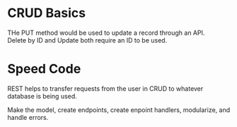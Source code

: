 # CRUD Basics  
THe PUT method would be used to update a record through an API.  
Delete by ID and Update both require an ID to be used.  


# Speed Code  

REST helps to transfer requests from the user in CRUD to whatever database is being used.  

Make the model, create endpoints, create enpoint handlers, modularize, and handle errors.  
